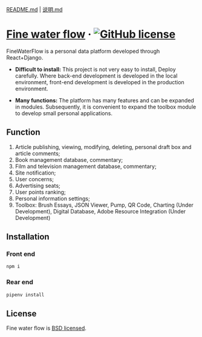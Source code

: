 [README.md](./README.md) | [说明.md](./说明.md) 

# [Fine water flow](https://101.200.52.246:444/) &middot; [![GitHub license](https://img.shields.io/badge/license-BSD-blue.svg)](https://github.com/facebook/react/blob/master/LICENSE)

FineWaterFlow is a personal data platform developed through React+Django.

* **Difficult to install:** This project is not very easy to install, Deploy carefully. Where back-end development is developed in the local environment, front-end development is developed in the production environment.

* **Many functions:** The platform has many features and can be expanded in modules. Subsequently, it is convenient to expand the toolbox module to develop small personal applications.

## Function

1. Article publishing, viewing, modifying, deleting, personal draft box and article comments;
2. Book management database, commentary;
3. Film and television management database, commentary;
4. Site notification;
5. User concerns;
6. Advertising seats;
7. User points ranking;
8. Personal information settings;
9. Toolbox: Brush Essays, JSON Viewer, Pump, QR Code, Charting (Under Development), Digital Database, Adobe Resource Integration (Under Development)

## Installation

### Front end

```bash
npm i
```

### Rear end

```bash
pipenv install
```

## License

Fine water flow is [BSD licensed](./LICENSE).
